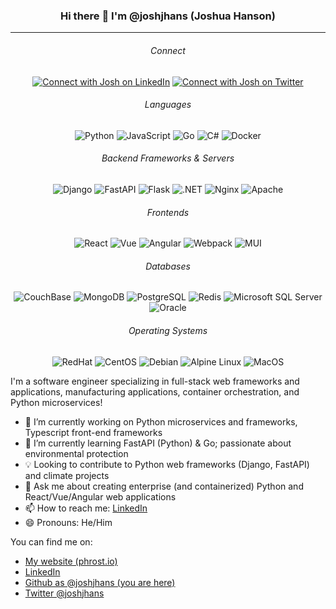 <h3 align="center">
    Hi there 👋 I'm @joshjhans (Joshua Hanson)
</h3>
<hr>

<h6 align="center">Connect</h6>
<p align="center">
    <a href="https://linkedin.com/in/joshjhans/" target="_blank" alt="Connect with Josh on LinkedIn">
        <img src="https://img.shields.io/badge/LinkedIn-0077B5?style=for-the-badge&logo=linkedin&logoColor=white"
            alt="Connect with Josh on LinkedIn"></a>
    <a href="https://twitter.com/joshjhans" target="_blank" alt="Connect with Josh on Twitter">
        <img src="https://img.shields.io/badge/Twitter-1DA1F2?style=for-the-badge&logo=twitter&logoColor=white"
            alt="Connect with Josh on Twitter"></a>
</p>

<h6 align="center">Languages</h6>
<p align="center">
    <img src="https://img.shields.io/badge/Python-FFD43B?style=for-the-badge&logo=python&logoColor=blue" alt="Python">
    <img src="https://img.shields.io/badge/TypeScript-007ACC?style=for-the-badge&logo=typescript&logoColor=white" alt="JavaScript">
    <img src="https://img.shields.io/badge/Go-00ADD8?style=for-the-badge&logo=go&logoColor=white" alt="Go">
    <img src="https://img.shields.io/badge/C%23-239120?style=for-the-badge&logo=c-sharp&logoColor=white" alt="C#">
    <img src="https://img.shields.io/badge/Docker-2CA5E0?style=for-the-badge&logo=docker&logoColor=white" alt="Docker">
</p>

<h6 align="center">Backend Frameworks & Servers</h6>
<p align="center">
    <img src="https://img.shields.io/badge/Django-092E20?style=for-the-badge&logo=django&logoColor=green" alt="Django">
    <img src="https://img.shields.io/badge/fastapi-109989?style=for-the-badge&logo=FASTAPI&logoColor=white" alt="FastAPI">
    <img src="https://img.shields.io/badge/Flask-000000?style=for-the-badge&logo=flask&logoColor=white" alt="Flask">
    <img src="https://img.shields.io/badge/.NET-512BD4?style=for-the-badge&logo=dotnet&logoColor=white" alt=".NET">
    <img src="https://img.shields.io/badge/Nginx-009639?style=for-the-badge&logo=nginx&logoColor=white" alt="Nginx">
    <img src="https://img.shields.io/badge/Apache-D22128?style=for-the-badge&logo=Apache&logoColor=white" alt="Apache">
</p>

<h6 align="center">Frontends</h6>
<p align="center">
    <img src="https://img.shields.io/badge/React-20232A?style=for-the-badge&logo=react&logoColor=61DAFB" alt="React">
    <img src="https://img.shields.io/badge/Vue.js-35495E?style=for-the-badge&logo=vuedotjs&logoColor=4FC08D" alt="Vue">
    <img src="https://img.shields.io/badge/Angular-DD0031?style=for-the-badge&logo=angular&logoColor=white" alt="Angular">
    <img src="https://img.shields.io/badge/Webpack-8DD6F9?style=for-the-badge&logo=Webpack&logoColor=white" alt="Webpack">
    <img src="https://img.shields.io/badge/Material%20UI-007FFF?style=for-the-badge&logo=mui&logoColor=white" alt="MUI">
</p>

<h6 align="center">Databases</h6>
<p align="center">
    <img src="https://img.shields.io/badge/Couchbase-EA2328?style=for-the-badge&logo=couchbase&logoColor=white" alt="CouchBase">
    <img src="https://img.shields.io/badge/MongoDB-4EA94B?style=for-the-badge&logo=mongodb&logoColor=white" alt="MongoDB">
    <img src="https://img.shields.io/badge/PostgreSQL-316192?style=for-the-badge&logo=postgresql&logoColor=white" alt="PostgreSQL">
    <img src="https://img.shields.io/badge/redis-CC0000.svg?&style=for-the-badge&logo=redis&logoColor=white" alt="Redis">
    <img src="https://img.shields.io/badge/Microsoft_SQL_Server-CC2927?style=for-the-badge&logo=microsoft-sql-server&logoColor=white" alt="Microsoft SQL Server">
    <img src="https://img.shields.io/badge/Oracle-F80000?style=for-the-badge&logo=Oracle&logoColor=white" alt="Oracle">
</p>

<h6 align="center">Operating Systems</h6>
<p align="center">
    <img src="https://img.shields.io/badge/Red%20Hat-EE0000?style=for-the-badge&logo=redhat&logoColor=white" alt="RedHat">
    <img src="https://img.shields.io/badge/Cent%20OS-262577?style=for-the-badge&logo=CentOS&logoColor=white" alt="CentOS">
    <img src="https://img.shields.io/badge/Debian-A81D33?style=for-the-badge&logo=debian&logoColor=white" alt="Debian">
    <img src="https://img.shields.io/badge/Alpine_Linux-0D597F?style=for-the-badge&logo=alpine-linux&logoColor=white" alt="Alpine Linux">
    <img src="https://img.shields.io/badge/mac%20os-000000?style=for-the-badge&logo=apple&logoColor=white" alt="MacOS">
</p>

I'm a software engineer specializing in full-stack web frameworks and applications, manufacturing applications, container orchestration, and Python microservices!

- 🔭 I’m currently working on Python microservices and frameworks, Typescript front-end frameworks
- 🌱 I’m currently learning FastAPI (Python) & Go; passionate about environmental protection
- 💡 Looking to contribute to Python web frameworks (Django, FastAPI) and climate projects
- 💬 Ask me about creating enterprise (and containerized) Python and React/Vue/Angular web applications
- 📫 How to reach me: <a href="https://linkedin.com/in/joshjhans/" target="_blank">LinkedIn</a>
- 😄 Pronouns: He/Him

You can find me on:

- <a href="https://phrost.io" target="_blank">My website (phrost.io)</a>
- <a href="https://linkedin.com/in/joshjhans/" target="_blank">LinkedIn</a>
- <a href="https://github.com/joshjhans" target="_blank">Github as @joshjhans (you are here)</a>
- <a href="https://twitter.com/joshjhans" target="_blank">Twitter @joshjhans</a>
